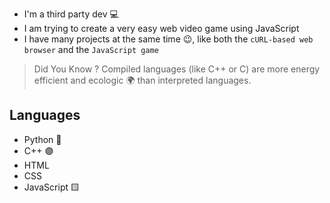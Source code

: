 - I'm a third party dev 💻
- I am trying to create a very easy web video game using JavaScript
- I have many projects at the same time 😉, like both the `cURL-based web browser` and the `JavaScript game`

> Did You Know ? 
> Compiled languages (like C++ or C) are more energy efficient and ecologic 🌍 than interpreted languages. 

## Languages

- Python 🐍
- C++ 🟣
- HTML
- CSS
- JavaScript 🟨
